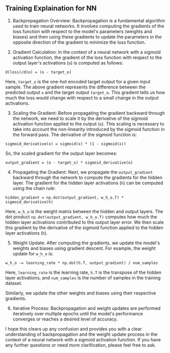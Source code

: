 ## Training Explaination for NN

1. Backpropagation Overview:
Backpropagation is a fundamental algorithm used to train neural networks. It involves computing the gradients of the loss function with respect to the model's parameters (weights and biases) and then using these gradients to update the parameters in the opposite direction of the gradient to minimize the loss function.

2. Gradient Calculation:
In the context of a neural network with a sigmoid activation function, the gradient of the loss function with respect to the output layer's activations (`o`) is computed as follows:

```
d(loss)/d(o) = (o - target_o)
```

Here, `target_o` is the one-hot encoded target output for a given input sample. The above gradient represents the difference between the predicted output `o` and the target output `target_o`. This gradient tells us how much the loss would change with respect to a small change in the output activations.

3. Scaling the Gradient:
Before propagating the gradient backward through the network, we need to scale it by the derivative of the sigmoid activation function applied to the output (`o`). This scaling is necessary to take into account the non-linearity introduced by the sigmoid function in the forward pass. The derivative of the sigmoid function is:

```
sigmoid_derivative(x) = sigmoid(x) * (1 - sigmoid(x))
```

So, the scaled gradient for the output layer becomes:

```
output_gradient = (o - target_o) * sigmoid_derivative(o)
```

4. Propagating the Gradient:
Next, we propagate the `output_gradient` backward through the network to compute the gradients for the hidden layer. The gradient for the hidden layer activations (`h`) can be computed using the chain rule:

```
hidden_gradient = np.dot(output_gradient, w_h_o.T) * sigmoid_derivative(h)
```

Here, `w_h_o` is the weight matrix between the hidden and output layers. The dot product `np.dot(output_gradient, w_h_o.T)` computes how much the hidden layer activations contributed to the output layer error. We then scale this gradient by the derivative of the sigmoid function applied to the hidden layer activations (`h`).

5. Weight Update:
After computing the gradients, we update the model's weights and biases using gradient descent. For example, the weight update for `w_h_o` is:

```
w_h_o -= learning_rate * np.dot(h.T, output_gradient) / num_samples
```

Here, `learning_rate` is the learning rate, `h.T` is the transpose of the hidden layer activations, and `num_samples` is the number of samples in the training dataset.

Similarly, we update the other weights and biases using their respective gradients.

6. Iterative Process:
Backpropagation and weight updates are performed iteratively over multiple epochs until the model's performance converges or reaches a desired level of accuracy.

I hope this clears up any confusion and provides you with a clear understanding of backpropagation and the weight update process in the context of a neural network with a sigmoid activation function. If you have any further questions or need more clarification, please feel free to ask.
